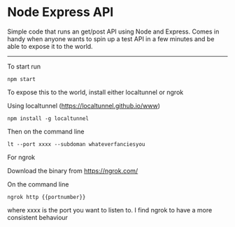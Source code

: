 # Node Express API

Simple code that runs an get/post API using Node and Express. Comes in handy when anyone wants to spin up a test API in a few minutes and be able to expose it to the world.

-----------------------

To start run
```
npm start
```

To expose this to the world, install either localtunnel or ngrok

Using localtunnel (https://localtunnel.github.io/www)

```
npm install -g localtunnel
```

Then on the command line

```
lt --port xxxx --subdoman whateverfanciesyou
```

For ngrok 

Download the binary from https://ngrok.com/

On the command line

```
ngrok http {{portnumber}}
```
where xxxx is the port you want to listen to. I find ngrok to have a more consistent behaviour
